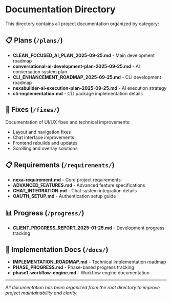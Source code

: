 # Documentation Directory

This directory contains all project documentation organized by category:

## 📋 Plans (`/plans/`)
- **CLEAN_FOCUSED_AI_PLAN_2025-09-25.md** - Main development roadmap
- **conversational-ai-development-plan-2025-09-25.md** - AI conversation system plan
- **CLI_ENHANCEMENT_ROADMAP_2025-09-25.md** - CLI development roadmap  
- **nexabuilder-ai-execution-plan-2025-09-25.md** - AI execution strategy
- **cli-implementation.md** - CLI package implementation details

## 🔧 Fixes (`/fixes/`)
Documentation of UI/UX fixes and technical improvements:
- Layout and navigation fixes
- Chat interface improvements
- Frontend rebuilds and updates
- Scrolling and overlay solutions

## 📋 Requirements (`/requirements/`)
- **nexa-requirement.md** - Core project requirements
- **ADVANCED_FEATURES.md** - Advanced feature specifications
- **CHAT_INTEGRATION.md** - Chat system integration details
- **OAUTH_SETUP.md** - Authentication setup guide

## 📊 Progress (`/progress/`)
- **CLIENT_PROGRESS_REPORT_2025-01-25.md** - Development progress tracking

## 📖 Implementation Docs (`/docs/`)
- **IMPLEMENTATION_ROADMAP.md** - Technical implementation roadmap
- **PHASE_PROGRESS.md** - Phase-based progress tracking
- **phase1-workflow-engine.md** - Workflow engine documentation

---

*All documentation has been organized from the root directory to improve project maintainability and clarity.*
